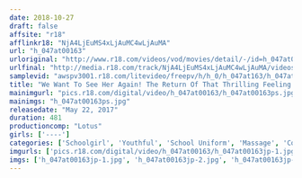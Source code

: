 ```yaml
---
date: 2018-10-27
draft: false
affsite: "r18"
afflinkr18: "NjA4LjEuMS4xLjAuMC4wLjAuMA"
url: "h_047at00163"
urloriginal: "http://www.r18.com/videos/vod/movies/detail/-/id=h_047at00163"
urlfinal: "http://media.r18.com/track/NjA4LjEuMS4xLjAuMC4wLjAuMA/videos/vod/movies/detail/-/id=h_047at00163"
samplevid: "awspv3001.r18.com/litevideo/freepv/h/h_0/h_047at163/h_047at163_dmb_w.mp4"
title: "We Want To See Her Again! The Return Of That Thrilling Feeling! 'Please Don't Tell Mommy...' School Gets an Erotic Massage A Highly Select Complete Collection Of Cute Girls 40 Girls/8 Hours"
mainimgurl: "pics.r18.com/digital/video/h_047at00163/h_047at00163ps.jpg"
mainimgs: "h_047at00163ps.jpg"
releasedate: "May 22, 2017"
duration: 481
productioncomp: "Lotus"
girls: ['----']
categories: ['Schoolgirl', 'Youthful', 'School Uniform', 'Massage', 'Compilation', 'Over 4 Hours', 'Hi-Def']
imgurls: ['pics.r18.com/digital/video/h_047at00163/h_047at00163jp-1.jpg', 'pics.r18.com/digital/video/h_047at00163/h_047at00163jp-2.jpg', 'pics.r18.com/digital/video/h_047at00163/h_047at00163jp-3.jpg', 'pics.r18.com/digital/video/h_047at00163/h_047at00163jp-4.jpg', 'pics.r18.com/digital/video/h_047at00163/h_047at00163jp-5.jpg', 'pics.r18.com/digital/video/h_047at00163/h_047at00163jp-6.jpg', 'pics.r18.com/digital/video/h_047at00163/h_047at00163jp-7.jpg', 'pics.r18.com/digital/video/h_047at00163/h_047at00163jp-8.jpg', 'pics.r18.com/digital/video/h_047at00163/h_047at00163jp-9.jpg', 'pics.r18.com/digital/video/h_047at00163/h_047at00163jp-10.jpg', 'pics.r18.com/digital/video/h_047at00163/h_047at00163jp-11.jpg', 'pics.r18.com/digital/video/h_047at00163/h_047at00163jp-12.jpg', 'pics.r18.com/digital/video/h_047at00163/h_047at00163jp-13.jpg', 'pics.r18.com/digital/video/h_047at00163/h_047at00163jp-14.jpg', 'pics.r18.com/digital/video/h_047at00163/h_047at00163jp-15.jpg', 'pics.r18.com/digital/video/h_047at00163/h_047at00163jp-16.jpg', 'pics.r18.com/digital/video/h_047at00163/h_047at00163jp-17.jpg', 'pics.r18.com/digital/video/h_047at00163/h_047at00163jp-18.jpg', 'pics.r18.com/digital/video/h_047at00163/h_047at00163jp-19.jpg', 'pics.r18.com/digital/video/h_047at00163/h_047at00163jp-20.jpg']
imgs: ['h_047at00163jp-1.jpg', 'h_047at00163jp-2.jpg', 'h_047at00163jp-3.jpg', 'h_047at00163jp-4.jpg', 'h_047at00163jp-5.jpg', 'h_047at00163jp-6.jpg', 'h_047at00163jp-7.jpg', 'h_047at00163jp-8.jpg', 'h_047at00163jp-9.jpg', 'h_047at00163jp-10.jpg', 'h_047at00163jp-11.jpg', 'h_047at00163jp-12.jpg', 'h_047at00163jp-13.jpg', 'h_047at00163jp-14.jpg', 'h_047at00163jp-15.jpg', 'h_047at00163jp-16.jpg', 'h_047at00163jp-17.jpg', 'h_047at00163jp-18.jpg', 'h_047at00163jp-19.jpg', 'h_047at00163jp-20.jpg']
---
```

